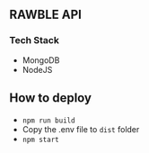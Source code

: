 ## RAWBLE API

### Tech Stack
- MongoDB
- NodeJS

## How to deploy
-  `npm run build`
- Copy the .env file to `dist` folder
- `npm start`
